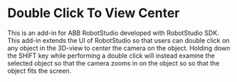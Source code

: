 # Double Click To View Center

This is an add-in for ABB RobotStudio developed with RobotStudio SDK. This add-in extends the UI of RobotStudio so that users can double click on any object in the 3D-view to 
center the camera on the object. Holding down the SHIFT key while performing a double click will instead examine the selected object so that the camera zooms in on the object so
so that the object fits the screen.

